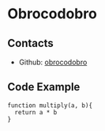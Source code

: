 # **Obrocodobro**


## **Contacts**
- Github: [obrocodobro](https://github.com/obrocodobro)


## **Code Example**
```
function multiply(a, b){
  return a * b
}
```
